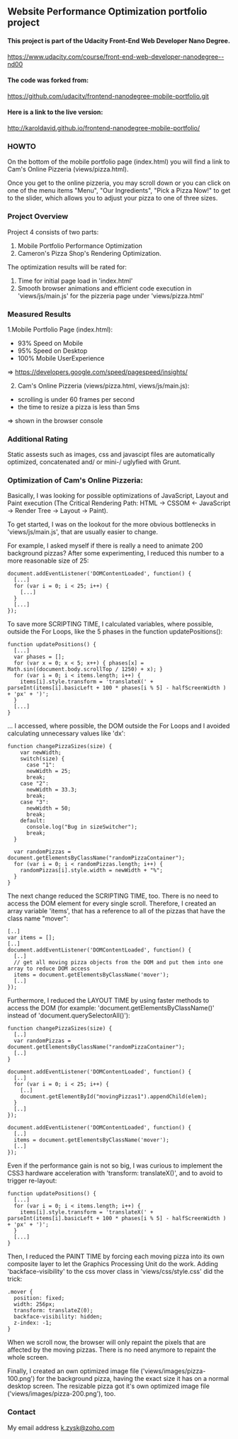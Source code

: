 ## Website Performance Optimization portfolio project

#### This project is part of the Udacity Front-End Web Developer Nano Degree.

https://www.udacity.com/course/front-end-web-developer-nanodegree--nd00

#### The code was forked from:

https://github.com/udacity/frontend-nanodegree-mobile-portfolio.git

#### Here is a link to the live version:

http://karoldavid.github.io/frontend-nanodegree-mobile-portfolio/

### HOWTO

On the bottom of the mobile portfolio page (index.html) you will find a
link to Cam's Online Pizzeria (views/pizza.html).

Once you get to the online pizzeria, you may scroll down or you can
click on one of the menu items "Menu", "Our Ingredients",
"Pick a Pizza Now!" to get to the slider, which allows you to adjust
your pizza to one of three sizes.

### Project Overview

Project 4 consists of two parts:

1. Mobile Portfolio Performance Optimization
2. Cameron's Pizza Shop's Rendering Optimization.

The optimization results will be rated for:

1. Time for initial page load in 'index.html'
2. Smooth browser animations and efficient code execution in 'views/js/main.js' for
   the pizzeria page under 'views/pizza.html'

### Measured Results

1.Mobile Portfolio Page (index.html):

* 93% Speed on Mobile
* 95%  Speed on Desktop
* 100% Mobile UserExperience

=> https://developers.google.com/speed/pagespeed/insights/

2. Cam's Online Pizzeria (views/pizza.html, views/js/main.js):

* scrolling is under 60 frames per second
* the time to resize a pizza is less than 5ms

=> shown in the browser console

### Additional Rating

Static assests such as images, css and javascipt files are automatically
optimized, concatenated and/ or mini-/ uglyfied with Grunt.

### Optimization of Cam's Online Pizzeria:

Basically, I was looking for possible optimizations of JavaScript, Layout and Paint
execution (The Critical Rendering Path: HTML -> CSSOM <- JavaScript -> Render Tree
-> Layout -> Paint).

To get started, I was on the lookout for the more obvious bottlenecks in
'views/js/main.js', that are usually easier to change.

For example, I asked myself if there is really a need to animate 200 background pizzas?
After some experimenting, I reduced this number to a more reasonable size of 25:

    document.addEventListener('DOMContentLoaded', function() {
      [...]
      for (var i = 0; i < 25; i++) {
        [...]
      }
      [...]
    });

To save more SCRIPTING TIME, I calculated variables, where possible, outside the For Loops,
like the 5 phases in the function updatePositions():

    function updatePositions() {
      [...]
      var phases = [];
      for (var x = 0; x < 5; x++) { phases[x] = Math.sin((document.body.scrollTop / 1250) + x); }
      for (var i = 0; i < items.length; i++) {
        items[i].style.transform = 'translateX(' + parseInt(items[i].basicLeft + 100 * phases[i % 5] - halfScreenWidth ) + 'px' + ')';
      }
      [...]
    }

... I accessed, where possible, the DOM outside the For Loops and I avoided calculating
unnecessary values like 'dx':

    function changePizzaSizes(size) {
        var newWidth;
        switch(size) {
          case "1":
          newWidth = 25;
          break;
        case "2":
          newWidth = 33.3;
          break;
        case "3":
          newWidth = 50;
          break;
        default:
          console.log("Bug in sizeSwitcher");
          break;
      }
    
      var randomPizzas = document.getElementsByClassName("randomPizzaContainer");
      for (var i = 0; i < randomPizzas.length; i++) {
        randomPizzas[i].style.width = newWidth + "%";
      }
    }

The next change reduced the SCRIPTING TIME, too. There is no need to access the DOM element
for every single scroll. Therefore, I created an array variable 'items', that has a reference
to all of the pizzas that have the class name "mover":

    [..]
    var items = [];
    [..]
    document.addEventListener('DOMContentLoaded', function() {
      [..]
      // get all moving pizza objects from the DOM and put them into one array to reduce DOM access
      items = document.getElementsByClassName('mover');
      [..]
    });

Furthermore, I reduced the LAYOUT TIME by using faster methods to access the DOM (for example:
'document.getElementsByClassName()' instead of 'document.querySelectorAll()'):

    function changePizzaSizes(size) {
      [..]
      var randomPizzas = document.getElementsByClassName("randomPizzaContainer");
      [..]
    }

    document.addEventListener('DOMContentLoaded', function() {
      [..]
      for (var i = 0; i < 25; i++) {
        [..]
        document.getElementById("movingPizzas1").appendChild(elem);
      }
      [..]
    });

    document.addEventListener('DOMContentLoaded', function() {
      [..]
      items = document.getElementsByClassName('mover');
      [..]
    });

Even if the performance gain is not so big, I was curious to implement the CSS3 hardware acceleration
with 'transform: translateX()', and to avoid to trigger re-layout:

    function updatePositions() {
      [...]
      for (var i = 0; i < items.length; i++) {
        items[i].style.transform = 'translateX(' + parseInt(items[i].basicLeft + 100 * phases[i % 5] - halfScreenWidth ) + 'px' + ')';
      }
      [...]
    }

Then, I reduced the PAINT TIME by forcing each moving pizza into its own composite layer to let the
Graphics Processing Unit do the work. Adding 'backface-visibility' to the css mover class in
'views/css/style.css' did the trick:

    .mover {
      position: fixed;
      width: 256px;
      transform: translateZ(0);
      backface-visibility: hidden;
      z-index: -1;
    }

When we scroll now, the browser will only repaint the pixels that are affected by the moving pizzas.
There is no need anymore to repaint the whole screen.

Finally, I created an own optimized image file ('views/images/pizza-100.png') for the background pizza,
having the exact size it has on a normal desktop screen. The resizable pizza got it's own optimized image
file ('views/images/pizza-200.png'), too.

### Contact

My email address k.zysk@zoho.com